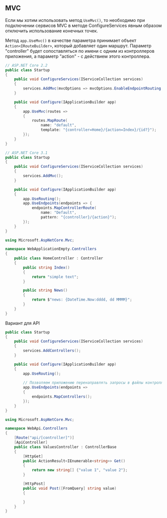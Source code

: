 ## MVC



Если мы хотим использовать метод `UseMvc()`, то необходимо при подключении сервисов MVC в методе ConfigureServices явным образом отключить использование конечных точек.

Метод `app.UseMvc()` в качестве параметра принимает объект `Action<IRouteBuilder>`, который добавляет один маршрут. Параметр "controller" будет сопоставляться по имени с одним из контроллеров приложения, а параметр "action" - с действием этого контроллера.

```c#
// ASP.NET Core 2.2
public class Startup
{
    public void ConfigureServices(IServiceCollection services)
    {
        services.AddMvc(mvcOptions => mvcOptions.EnableEndpointRouting = false);
    }

    public void Configure(IApplicationBuilder app)
    {
        app.UseMvc(routes =>
        {
            routes.MapRoute(
                name: "default",
                template: "{controller=Home}/{action=Index}/{id?}");
        });
    }
}
```

```c#
// ASP.NET Core 3.1
public class Startup
{
    public void ConfigureServices(IServiceCollection services)
    {
        services.AddMvc();
    }

    public void Configure(IApplicationBuilder app)
    {
        app.UseRouting();
        app.UseEndpoints(endpoints => {
            endpoints.MapControllerRoute(
                name: "Default",
                pattern: "{controller}/{action}");
        });
    }
}
```



```c#
using Microsoft.AspNetCore.Mvc;

namespace WebApplicationEmpty.Controllers
{
    public class HomeController : Controller
    {
        public string Index()
        {
            return "simple text";
        }

        public string News()
        {
            return $"news: {DateTime.Now:dddd, dd MMMM}";
        }
    }
}
```



Вариант для API

```c#
public class Startup
{
    public void ConfigureServices(IServiceCollection services)
    {
        services.AddControllers();
    }

    public void Configure(IApplicationBuilder app)
    {
        app.UseRouting();
        
        // Позволяем приложению перенаправлять запросы в файлы контроллера
        app.UseEndpoints(endpoints =>
        {
            endpoints.MapControllers();
        });
    }
}
```

```c#
using Microsoft.AspNetCore.Mvc;

namespace WebApi.Controllers
{
    [Route("api/[controller]")]
    [ApiController]
    public class ValuesController : ControllerBase
    {
        [HttpGet]
        public ActionResult<IEnumerable<string>> Get()
        {
            return new string[] {"value 1", "value 2"};
        }

        [HttpPost]
        public void Post([FromQuery] string value)
        {

        }
    }
}
```

